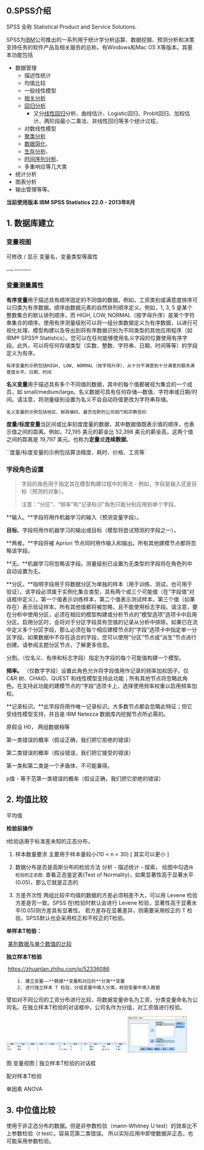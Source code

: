 ## 0.SPSS介绍

SPSS 全称 Statistical Product and Service Solutions. 

SPSS为[IBM](https://baike.baidu.com/item/IBM/9190)公司推出的一系列用于统计学分析运算、数据挖掘、预测分析和决策支持任务的软件产品及相关服务的总称，有Windows和Mac OS X等版本。其基本功能包括

* 数据管理
  * 描述性统计
  * 均值比较
  * 一般线性模型
  * [相关分析](https://baike.baidu.com/item/相关分析)  
  * [回归分析](https://baike.baidu.com/item/回归分析) 
    * 又分[线性回归](https://baike.baidu.com/item/线性回归)分析、曲线估计、Logistic回归、Probit回归、加权估计、两阶段最小二乘法、非线性回归等多个统计过程，
  * 对数线性模型
  * [聚类分析](https://baike.baidu.com/item/聚类分析)
  * [数据简化](https://baike.baidu.com/item/数据简化)、
  * [生存分析](https://baike.baidu.com/item/生存分析)、
  * [时间序列分析](https://baike.baidu.com/item/时间序列分析)、
  * 多重响应等几大类
* 统计分析
* 图表分析
* 输出管理等等。



**当前使用版本 IBM SPSS Statistics 22.0 - 2013年8月** 



## 1. 数据库建立

### 变量视图

可修改 / 显示 变量名，变量类型等属性

<img src="D:\software-manual\manual\SPSS.assets\image-20201025150813031.png" alt="image-20201025150813031" style="zoom: 33%;" />



### 变量测量属性

**有序变量**用于描述具有顺序固定的不同值的数据。例如，工资类别或满意度排序可以归类为有序数据。顺序由数据元素的自然排列顺序定义。例如，1, 3, 5 是某个整数集合的默认排列顺序，而 HIGH, LOW, NORMAL（按字母升序）是某个字符串集合的顺序。使用有序测量级别可以将一组分类数据定义为有序数据，以进行可视化处理、模型构建以及导出到将有序数据识别为不同类型的其他应用程序（如 IBM® SPSS® Statistics）。您可以在任何能够使用名义字段的位置使用有序字段。此外，可以将任何存储类型（实数、整数、字符串、日期、时间等等）的字段定义为有序。

`有序变量的示例包括HIGH, LOW, NORMAL（按字母升序）、从十分不满意到十分满意的服务满意度水平、日期、时间` 



**名义变量**用于描述具有多个不同值的数据，其中的每个值都被视为集合的一个成员，如 small/medium/large。名义数据可具有任何存储—数值、字符串或日期/时间。请注意，将测量级别设置为名义不会自动将值更改为字符串存储。

`名义变量的示例包括地区、邮政编码、雇员任职的公司部门和宗教信仰` 



**度量/标度变量**当区间或比率刻度度量的数据，其中数据值既表示值的顺序，也表示值之间的距离。例如，72,195 美元的薪金比 52,398 美元的薪金高，这两个值之间的距离是 19,797 美元。也称为**定量**或**连续数据**。

``度量/标度变量的示例包括算法精度、耗时、价格、工资等` 



### **字段角色设置**

> 字段的角色用于指定其在模型构建过程中的用法 - 例如，字段是输入还是目标（预测的对象）。
>
> 注意：“分区”、“频率”和“记录标识”角色只能分别应用到单个字段。

 

**输入。**字段将用作机器学习的输入（预测变量字段）。

 

**目标**。字段将用作机器学习的输出或目标（模型将尝试预测的字段之一）。

 

**两者。**字段将被 Apriori 节点同时用作输入和输出。所有其他建模节点都将忽略该字段。

 

**无。**机器学习将忽略该字段。测量级别已设置为无类型的字段将在角色列中自动设置为无。

 

**分区。**指明字段用于将数据分区为单独的样本（用于训练、测试，也可用于验证）。该字段必须属于实例化集合类型，具有两个或三个可能值（在“字段值”对话框中定义）。第一个值表示训练样本，第二个值表示测试样本，第三个值（如果存在）表示验证样本。所有其他值都将被忽略，且不能使用标志字段。请注意，要在分析中使用分区，必须在相应的模型构建或分析节点的“模型选项”选项卡中启用分区。启用分区时，会将对于分区字段具有空值的记录从分析中排除。如果已在流中定义多个分区字段，那么必须在每个相应建模节点的“字段”选项卡中指定单一分区字段。如果数据中不存在适合的字段，您可以使用“分区”节点或“派生”节点进行创建。请参阅主题分区节点，了解更多信息。

分割。（仅名义、有序和标志字段）指定为字段的每个可能值构建一个模型。

 

**频率。** （仅数字字段）设置此角色允许将字段值用作记录的频率加权因子。仅 C&R 树、CHAID、QUEST 和线性模型支持此功能；所有其他节点将忽略此角色。在支持此功能的建模节点的“字段”选项卡上，选择使用频率权重以启用频率加权。

 

**记录标识。**此字段将用作唯一记录标识。大多数节点都会忽略此特征；但它受线性模型支持，并且是 IBM Netezza 数据库内挖掘节点所必需的。



原假设 H0， 两组数据相等

第一类错误的概率（假设正确，我们把它拒绝的错误）

第二类错误的概率（假设错误，我们把它接受的错误）

第一类和第二类是一个矛盾体，不可能兼得。

p值 - 等于范第一类错误的概率（假设正确，我们把它拒绝的错误）



## 2. 均值比较

平均值

**检验前操作**

t检验适用于标准差未知的正态分布，

1. 样本数量要求
主要用于样本量较小(10 < n < 30) [ 其实可以更小 ]

2. 数据分布是否是高斯分布的检验方法
分析 - 描述统计 - 探索， 绘图中勾选`待检验的正态图`. 查看正态鉴定表(Test of Normality)，如果显著性高于显著水平(0.05)，那么它就是正态的

3. 方差齐次性
两组比较平均值的数据的方差必须相差不大，可以用 Levene 检验方差是否一致。SPSS 在t检验时默认会进行 Levene 检验，显著性高于显著水平(0.05)则方差具有显著性。 若方差存在显著差异，则需要采用校正的 T 检验，SPSS默认也会采用校正和不校正的T检验。

**单样本T检验：**

​		[某列数据与单个数值的比较](https://jingyan.baidu.com/article/22fe7ced055e623002617f05.html) 


**独立样本T检验** 
    
​		https://zhuanlan.zhihu.com/p/52336086

		1. 建立变量——**数据**变量和对应的**分类**变量
		2. 进行独立样本 T 检验，分组变量中填入分类，校验变量中填入数据



​	譬如对不同公司的工资分布进行比较，将数据变量命名为工资，分类变量命名为公司名。在独立样本T检验的对话框中，公司名作为分组，对工资值进行校验。

<img src="SPSS.assets/image-20210209144800502.png" style="zoom: 33%;" />  <img src="SPSS.assets/image-20210209144924647.png" style="zoom:33%;" />

图 变量视图 | 独立样本T检验的对话框




配对样本T检验



单因素 ANOVA



## 3. 中位值比较

使用于非正态分布的数据。但是非参数检验（mann-Whitney U test）的效率比不上参数检验（t test）。容易范第二类错误。 所以实际应用中即使数据非正态，也可能采用参数检验。







